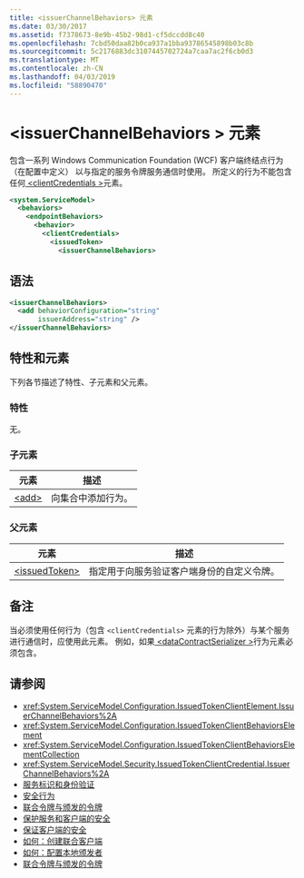 ```yaml
---
title: <issuerChannelBehaviors> 元素
ms.date: 03/30/2017
ms.assetid: f7378673-8e9b-45b2-98d1-cf5dccdd8c40
ms.openlocfilehash: 7cbd50daa82b0ca937a1bba93786545898b03c8b
ms.sourcegitcommit: 5c2176883dc3107445702724a7caa7ac2f6cb0d3
ms.translationtype: MT
ms.contentlocale: zh-CN
ms.lasthandoff: 04/03/2019
ms.locfileid: "58890470"
---
```

# <a name="issuerchannelbehaviors-element"></a>\<issuerChannelBehaviors > 元素

包含一系列 Windows Communication Foundation (WCF) 客户端终结点行为 （在配置中定义） 以与指定的服务令牌服务通信时使用。 所定义的行为不能包含任何[ \<clientCredentials >](../../../../../docs/framework/configure-apps/file-schema/wcf/clientcredentials.md)元素。

```xml
<system.ServiceModel>
  <behaviors>
    <endpointBehaviors>
      <behavior>
        <clientCredentials>
          <issuedToken>
            <issuerChannelBehaviors>
```

## <a name="syntax"></a>语法

```xml
<issuerChannelBehaviors>
  <add behaviorConfiguration="string"
       issuerAddress="string" />
</issuerChannelBehaviors>
```

## <a name="attributes-and-elements"></a>特性和元素

下列各节描述了特性、子元素和父元素。

### <a name="attributes"></a>特性

无。

### <a name="child-elements"></a>子元素

|元素|描述|
|-------------|-----------------|
|[\<add>](../../../../../docs/framework/configure-apps/file-schema/wcf/add-of-issuerchannelbehaviors.md)|向集合中添加行为。|

### <a name="parent-elements"></a>父元素

|元素|描述|
|-------------|-----------------|
|[\<issuedToken>](../../../../../docs/framework/configure-apps/file-schema/wcf/issuedtoken.md)|指定用于向服务验证客户端身份的自定义令牌。|

## <a name="remarks"></a>备注

当必须使用任何行为（包含 `<clientCredentials>` 元素的行为除外）与某个服务进行通信时，应使用此元素。 例如，如果[ \<dataContractSerializer >](../../../../../docs/framework/configure-apps/file-schema/wcf/datacontractserializer-element.md)行为元素必须包含。

## <a name="see-also"></a>请参阅

- <xref:System.ServiceModel.Configuration.IssuedTokenClientElement.IssuerChannelBehaviors%2A>
- <xref:System.ServiceModel.Configuration.IssuedTokenClientBehaviorsElement>
- <xref:System.ServiceModel.Configuration.IssuedTokenClientBehaviorsElementCollection>
- <xref:System.ServiceModel.Security.IssuedTokenClientCredential.IssuerChannelBehaviors%2A>
- [服务标识和身份验证](../../../../../docs/framework/wcf/feature-details/service-identity-and-authentication.md)
- [安全行为](../../../../../docs/framework/wcf/feature-details/security-behaviors-in-wcf.md)
- [联合令牌与颁发的令牌](../../../../../docs/framework/wcf/feature-details/federation-and-issued-tokens.md)
- [保护服务和客户端的安全](../../../../../docs/framework/wcf/feature-details/securing-services-and-clients.md)
- [保证客户端的安全](../../../../../docs/framework/wcf/securing-clients.md)
- [如何：创建联合客户端](../../../../../docs/framework/wcf/feature-details/how-to-create-a-federated-client.md)
- [如何：配置本地颁发者](../../../../../docs/framework/wcf/feature-details/how-to-configure-a-local-issuer.md)
- [联合令牌与颁发的令牌](../../../../../docs/framework/wcf/feature-details/federation-and-issued-tokens.md)
